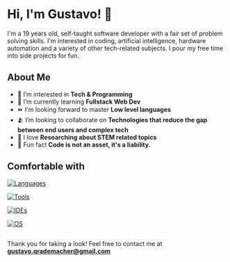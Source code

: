 # Hi, I'm Gustavo! 👋
I'm a 19 years old, self-taught software developer with a fair set of problem solving skills. I'm interested in coding, artificial intelligence, hardware automation and a variety of other tech-related subjects. I pour my free time into side projects for fun.

## About Me
- 👀 I’m interested in **Tech & Programming**
- 📖 I’m currently learning **Fullstack Web Dev**
- ⏩ I'm looking forward to master **Low level languages**
- 🫂 I’m looking to collaborate on **Technologies that reduce the gap between end users and complex tech**
- 💞️ I love **Researching about STEM related topics**
- 📃 Fun fact **Code is not an asset, it's a liability.**

## Comfortable with
[![Languages](https://skillicons.dev/icons?i=py,html,ts,tailwind,nextjs,nodejs,java)](https://skillicons.dev)

[![Tools](https://skillicons.dev/icons?i=git,github,docker,postman,anaconda,qt)](https://skillicons.dev)

[![IDEs](https://skillicons.dev/icons?i=vscode,pycharm,visualstudio,arduino,unity)](https://skillicons.dev)

[![OS](https://skillicons.dev/icons?i=windows,arch,kali,ubuntu)](https://skillicons.dev)

## 
Thank you for taking a look! Feel free to contact me at **gustavo.qrademacher@gmail.com**
